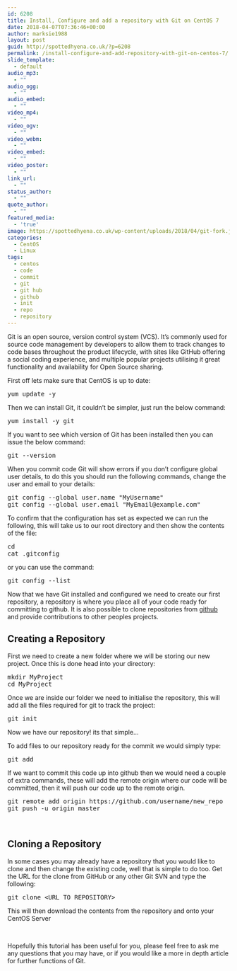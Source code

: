 ```yaml
---
id: 6208
title: Install, Configure and add a repository with Git on CentOS 7
date: 2018-04-07T07:36:46+00:00
author: marksie1988
layout: post
guid: http://spottedhyena.co.uk/?p=6208
permalink: /install-configure-and-add-repository-with-git-on-centos-7/
slide_template:
  - default
audio_mp3:
  - ""
audio_ogg:
  - ""
audio_embed:
  - ""
video_mp4:
  - ""
video_ogv:
  - ""
video_webm:
  - ""
video_embed:
  - ""
video_poster:
  - ""
link_url:
  - ""
status_author:
  - ""
quote_author:
  - ""
featured_media:
  - 'true'
image: https://spottedhyena.co.uk/wp-content/uploads/2018/04/git-fork.jpg
categories:
  - CentOS
  - Linux
tags:
  - centos
  - code
  - commit
  - git
  - git hub
  - github
  - init
  - repo
  - repository
---
```

Git is an open source, version control system (VCS). It’s commonly used for source code management by developers to allow them to track changes to code bases throughout the product lifecycle, with sites like GitHub offering a social coding experience, and multiple popular projects utilising it great functionality and availability for Open Source sharing.

First off lets make sure that CentOS is up to date:

<pre class="lang:default decode:true ">yum update -y</pre>

Then we can install Git, it couldn&#8217;t be simpler, just run the below command:

<pre class="lang:default decode:true ">yum install -y git</pre>

If you want to see which version of Git has been installed then you can issue the below command:

<pre class="lang:default decode:true ">git --version</pre>

When you commit code Git will show errors if you don&#8217;t configure global user details, to do this you should run the following commands, change the user and email to your details:

<pre class="lang:default decode:true ">git config --global user.name "MyUsername"
git config --global user.email "MyEmail@example.com"</pre>

To confirm that the configuration has set as expected we can run the following, this will take us to our root directory and then show the contents of the file:

<pre class="lang:default decode:true ">cd
cat .gitconfig</pre>

or you can use the command:

<pre class="lang:default decode:true ">git config --list</pre>

Now that we have Git installed and configured we need to create our first repository, a repository is where you place all of your code ready for committing to github. It is also possible to clone repositories from [github](http://github.com/) and provide contributions to other peoples projects.

## Creating a Repository

First we need to create a new folder where we will be storing our new project. Once this is done head into your directory:

<pre class="lang:default decode:true ">mkdir MyProject
cd MyProject</pre>

Once we are inside our folder we need to initialise the repository, this will add all the files required for git to track the project:

<pre class="lang:default decode:true">git init</pre>

Now we have our repository! its that simple&#8230;

To add files to our repository ready for the commit we would simply type:

<pre class="lang:default decode:true">git add</pre>

If we want to commit this code up into github then we would need a couple of extra commands, these will add the remote origin where our code will be committed, then it will push our code up to the remote origin.

<pre class="lang:default decode:true">git remote add origin https://github.com/username/new_repo
git push -u origin master</pre>

&nbsp;

## Cloning a Repository

In some cases you may already have a repository that you would like to clone and then change the existing code, well that is simple to do too. Get the URL for the clone from GitHub or any other Git SVN and type the following:

<pre class="lang:default decode:true">git clone &lt;URL TO REPOSITORY&gt;</pre>

This will then download the contents from the repository and onto your CentOS Server

&nbsp;

Hopefully this tutorial has been useful for you, please feel free to ask me any questions that you may have, or if you would like a more in depth article for further functions of Git.

&nbsp;